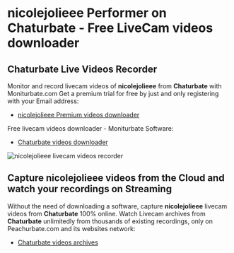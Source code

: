 # nicolejolieee Performer on Chaturbate - Free LiveCam videos downloader

## Chaturbate Live Videos Recorder

Monitor and record livecam videos of **nicolejolieee** from **Chaturbate** with Moniturbate.com
Get a premium trial for free by just and only registering with your Email address:
* [nicolejolieee Premium videos downloader](https://moniturbate.com/request-demo-licence-key.html)

Free livecam videos downloader - Moniturbate Software:
* [Chaturbate videos downloader](https://moniturbate.com/moniturbate-download-software.html)

![nicolejolieee livecam videos recorder](https://peachurnet.com/templates/moniturbate-software.png)


## Capture nicolejolieee videos from the Cloud and watch your recordings on Streaming

Without the need of downloading a software, capture **nicolejolieee** livecam videos from **Chaturbate** 100% online.
Watch Livecam archives from **Chaturbate** unlimitedly from thousands of existing recordings, only on Peachurbate.com and its websites network:
* [Chaturbate videos archives](https://peachurnet.com/)